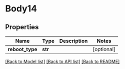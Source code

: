 # Body14

## Properties
Name | Type | Description | Notes
------------ | ------------- | ------------- | -------------
**reboot_type** | **str** |  | [optional] 

[[Back to Model list]](../README.md#documentation-for-models) [[Back to API list]](../README.md#documentation-for-api-endpoints) [[Back to README]](../README.md)


